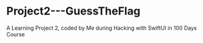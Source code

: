 # Project2---GuessTheFlag
 A Learning Project 2, coded by Me during Hacking with SwiftUI in 100 Days Course
